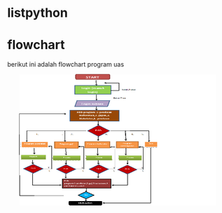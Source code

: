 # listpython
# flowchart

berikut ini adalah flowchart program uas

<p align="center">
<img src="https://github.com/anisetiyani/listpython/blob/master/flow.png" width="450" height="300" />
</p>
